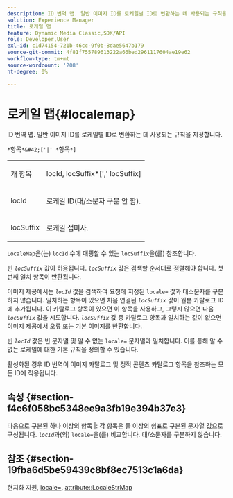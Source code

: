 ```yaml
---
description: ID 번역 맵. 일반 이미지 ID를 로케일별 ID로 변환하는 데 사용되는 규칙을 지정합니다.
solution: Experience Manager
title: 로케일 맵
feature: Dynamic Media Classic,SDK/API
role: Developer,User
exl-id: c1d74154-721b-46cc-9f0b-8dae5647b179
source-git-commit: 4f81f755789613222a66bed2961117604ae19e62
workflow-type: tm+mt
source-wordcount: '208'
ht-degree: 0%

---
```


# 로케일 맵{#localemap}

ID 번역 맵. 일반 이미지 ID를 로케일별 ID로 변환하는 데 사용되는 규칙을 지정합니다.

`*`항목`*&#42;['|' *`항목`*]`

<table id="simpletable_A6DD1A28F8ED4178A8ADDB2F3AEFC402"> 
 <tr class="strow"> 
  <td class="stentry"> <p><span class="varname">개 항목</span> </p></td> 
  <td class="stentry"> <p><span class="varname"> locId</span>,<span class="varname"> locSuffix</span>*[','<span class="varname"> locSuffix</span>] </p></td> 
 </tr> 
 <tr class="strow"> 
  <td class="stentry"> <p><span class="varname"> locId</span> </p></td> 
  <td class="stentry"> <p>로케일 ID(대/소문자 구분 안 함). </p></td> 
 </tr> 
 <tr class="strow"> 
  <td class="stentry"> <p><span class="varname"> locSuffix</span> </p></td> 
  <td class="stentry"> <p>로케일 접미사. </p></td> 
 </tr> 
</table>

`LocaleMap`은(는) `locId` 수에 매핑할 수 있는 `locSuffix`을(를) 참조합니다.

빈 *`locSuffix`* 값이 허용됩니다. *`locSuffix`* 값은 검색할 순서대로 정렬해야 합니다. 첫 번째 일치 항목이 반환됩니다.

이미지 제공에서는 *`locId`* 값을 검색하여 요청에 지정된 `locale=` 값과 대소문자를 구분하지 않습니다. 일치하는 항목이 있으면 처음 연결된 *`locSuffix`* 값이 원본 카탈로그 ID에 추가됩니다. 이 카탈로그 항목이 있으면 이 항목을 사용하고, 그렇지 않으면 다음 *`locSuffix`* 값을 시도합니다. *`locSuffix`* 값 중 카탈로그 항목과 일치하는 값이 없으면 이미지 제공에서 오류 또는 기본 이미지를 반환합니다.

빈 *`locId`* 값은 빈 문자열 및 알 수 없는 `locale=` 문자열과 일치합니다. 이를 통해 알 수 없는 로케일에 대한 기본 규칙을 정의할 수 있습니다.

활성화된 경우 ID 번역이 이미지 카탈로그 및 정적 콘텐츠 카탈로그 항목을 참조하는 모든 ID에 적용됩니다.

## 속성 {#section-f4c6f058bc5348ee9a3fb19e394b37e3}

다음으로 구분된 하나 이상의 항목 |: 각 항목은 둘 이상의 쉼표로 구분된 문자열 값으로 구성됩니다. *`locId`*&#x200B;과(와) `locale=`을(를) 비교합니다. 대/소문자를 구분하지 않습니다.

## 참조 {#section-19fba6d5be59439c8bf8ec7513c1a6da}

현지화 지원, [locale=](../../../../../is-api/http-ref/image-serving-api-ref/c-http-protocol-reference/c-command-reference/r-locale.md#reference-8a846b2fbc004a12821b956ed3b25cfb), [attribute::LocaleStrMap](../../../../../is-api/image-catalog/image-serving-api-ref/c-image-catalog-reference/c-attributes-reference/r-localestrmap.md#reference-98c42070a4bc4baf92537132be2b5b1e)
